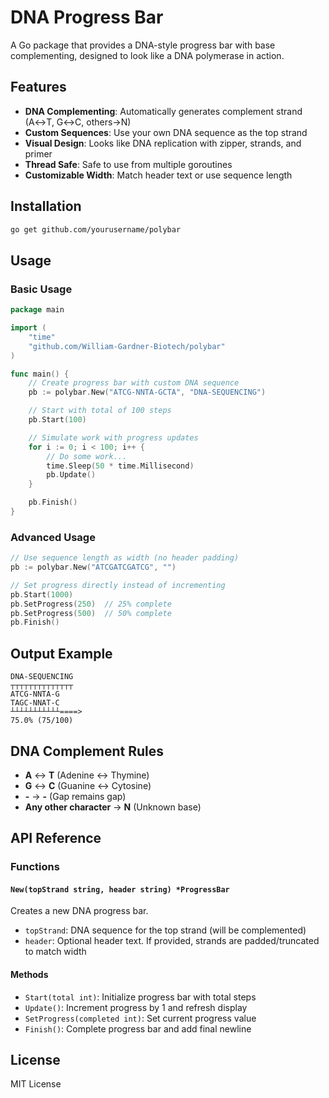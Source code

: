 # DNA Progress Bar

A Go package that provides a DNA-style progress bar with base complementing, designed to look like a DNA polymerase in action.

## Features

- **DNA Complementing**: Automatically generates complement strand (A↔T, G↔C, others→N)
- **Custom Sequences**: Use your own DNA sequence as the top strand
- **Visual Design**: Looks like DNA replication with zipper, strands, and primer
- **Thread Safe**: Safe to use from multiple goroutines
- **Customizable Width**: Match header text or use sequence length

## Installation

```bash
go get github.com/yourusername/polybar
```

## Usage

### Basic Usage

```go
package main

import (
    "time"
    "github.com/William-Gardner-Biotech/polybar"
)

func main() {
    // Create progress bar with custom DNA sequence
    pb := polybar.New("ATCG-NNTA-GCTA", "DNA-SEQUENCING")

    // Start with total of 100 steps
    pb.Start(100)

    // Simulate work with progress updates
    for i := 0; i < 100; i++ {
        // Do some work...
        time.Sleep(50 * time.Millisecond)
        pb.Update()
    }

    pb.Finish()
}
```

### Advanced Usage

```go
// Use sequence length as width (no header padding)
pb := polybar.New("ATCGATCGATCG", "")

// Set progress directly instead of incrementing
pb.Start(1000)
pb.SetProgress(250)  // 25% complete
pb.SetProgress(500)  // 50% complete
pb.Finish()
```

## Output Example

```
DNA-SEQUENCING
┬┬┬┬┬┬┬┬┬┬┬┬┬┬
ATCG-NNTA-G
TAGC-NNAT-C
┴┴┴┴┴┴┴┴┴┴┴====>
75.0% (75/100)
```

## DNA Complement Rules

- **A** ↔ **T** (Adenine ↔ Thymine)
- **G** ↔ **C** (Guanine ↔ Cytosine)
- **-** → **-** (Gap remains gap)
- **Any other character** → **N** (Unknown base)

## API Reference

### Functions

#### `New(topStrand string, header string) *ProgressBar`
Creates a new DNA progress bar.
- `topStrand`: DNA sequence for the top strand (will be complemented)
- `header`: Optional header text. If provided, strands are padded/truncated to match width

#### Methods

- `Start(total int)`: Initialize progress bar with total steps
- `Update()`: Increment progress by 1 and refresh display
- `SetProgress(completed int)`: Set current progress value
- `Finish()`: Complete progress bar and add final newline

## License

MIT License
